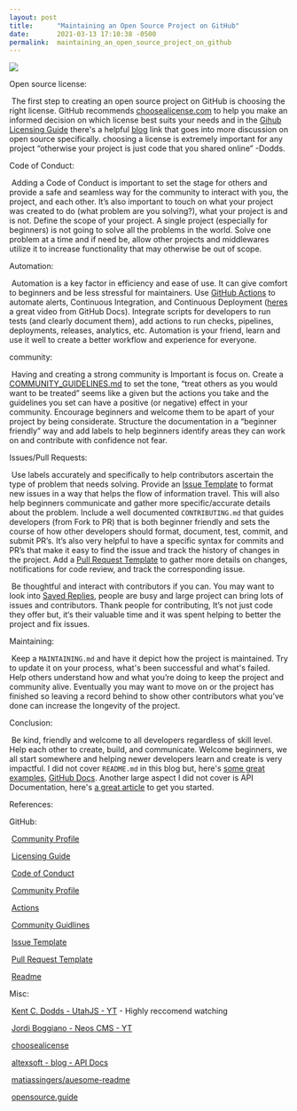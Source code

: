 ```yaml
---
layout: post
title:      "Maintaining an Open Source Project on GitHub"
date:       2021-03-13 17:10:38 -0500
permalink:  maintaining_an_open_source_project_on_github
---
```


![](https://images.unsplash.com/photo-1519389950473-47ba0277781c?ixid=MXwxMjA3fDB8MHxwaG90by1wYWdlfHx8fGVufDB8fHw%3D&ixlib=rb-1.2.1&auto=format&fit=crop&w=750&q=80tp://)

Open source license:

​	The first step to creating an open source project on GitHub is choosing the right license. GitHub recommends [choosealicense.com](https://choosealicense.com/) to help you make an informed decision on which license best suits your needs and in the [Gihub Licensing Guide](https://docs.github.com/en/github/creating-cloning-and-archiving-repositories/licensing-a-repository) there's a helpful [blog](https://opensource.guide/legal/#which-open-source-license-is-appropriate-for-my-project) link that goes into more discussion on open source specifically. choosing a license is extremely important for any project “otherwise your project is just code that you shared online” -Dodds. 

Code of Conduct:

​	Adding a Code of Conduct is important to set the stage for others and provide a safe and seamless way for the community to interact with you, the project, and each other. It’s also important to touch on what your project was created to do (what problem are you solving?), what your project is and is not. Define the scope of your project. A single project (especially for beginners) is not going to solve all the problems in the world. Solve one problem at a time and if need be, allow other projects and middlewares utilize it to increase functionality that may otherwise be out of scope.

Automation:

​	Automation is a key factor in efficiency  and ease of use. It can give comfort to beginners and be less stressful for maintainers. Use [GitHub Actions](https://github.com/features/actions) to automate alerts, Continuous Integration, and Continuous Deployment ([heres](https://youtu.be/cP0I9w2coGU) a great video from GitHub Docs). Integrate scripts for developers to run tests (and clearly document them), add actions to run checks, pipelines, deployments, releases, analytics, etc. Automation is your friend, learn and use it well to create a better workflow and experience for everyone.

community:

​	Having and creating a strong community is Important is focus on. Create a [COMMUNITY_GUIDELINES.md](https://docs.github.com/en/github/building-a-strong-community) to set the tone,  “treat others as you would want to be treated” seems like a given but the actions you take and the guidelines you set can have a positive (or negative) effect in your community. Encourage beginners and welcome them to be apart of your project by being considerate. Structure the documentation in a “beginner friendly” way and add labels to help beginners identify areas they can work on and contribute with confidence not fear.

Issues/Pull Requests:

​	Use labels accurately and specifically to help contributors ascertain the type of problem that needs solving. Provide an [Issue Template](https://docs.github.com/en/github/building-a-strong-community/configuring-issue-templates-for-your-repository) to format new issues in a way that helps the flow of information travel. This will also help beginners communicate and gather more specific/accurate details about the problem. Include a well documented `CONTRIBUTING.md` that guides developers (from Fork to PR) that is both beginner friendly and sets the course of how other developers should format, document, test, commit, and submit PR’s. It’s also very helpful to have a specific syntax for commits and PR’s that make it easy to find the issue and track the history of changes in the project. Add a [Pull Request Template](https://docs.github.com/en/github/building-a-strong-community/creating-a-pull-request-template-for-your-repository) to gather more details on changes, notifications for code review, and track the corresponding issue.

​	Be thoughtful and interact with contributors if you can. You may want to look into [Saved Replies](https://docs.github.com/en/github/writing-on-github/using-saved-replies), people are busy and large project can bring lots of issues and contributors. Thank people for contributing, It’s not just code they offer but, it‘s their valuable time and it was spent helping to better the project and fix issues.

Maintaining:

​	Keep a `MAINTAINING.md` and have it depict how the project is maintained. Try to update it on your process, what's been successful and what's failed. Help others understand how and what you’re doing to keep the project and community alive. Eventually you may want to move on or the project has finished so leaving a record behind to show other contributors what you’ve done can increase the longevity of the project.

Conclusion:

​	Be kind, friendly and welcome to all developers regardless of skill level. Help each other to create, build, and communicate. Welcome beginners, we all start somewhere and helping newer developers learn and create is very impactful. I did not cover `README.md` in this blog but, here's [some great examples](https://github.com/matiassingers/awesome-readme), [GitHub Docs](https://docs.github.com/en/github/creating-cloning-and-archiving-repositories/about-readmes). Another large aspect I did not cover is API Documentation, here's [a great article](https://www.altexsoft.com/blog/api-documentation/) to get you started.



References:

GitHub:

​	[Community Profile](https://docs.github.com/en/github/building-a-strong-community/about-community-profiles-for-public-repositories)

​	[Licensing Guide](https://docs.github.com/en/github/creating-cloning-and-archiving-repositories/licensing-a-repository)

​	[Code of Conduct](https://docs.github.com/en/github/building-a-strong-community/adding-a-code-of-conduct-to-your-project)

​	[Community Profile](https://docs.github.com/en/github/building-a-strong-community/about-community-profiles-for-public-repositories)

​	[Actions](https://github.com/features/actions)

​	[Community Guidlines](https://docs.github.com/en/github/building-a-strong-community)

​	[Issue Template](https://docs.github.com/en/github/building-a-strong-community/configuring-issue-templates-for-your-repository)

​	[Pull Request Template](https://docs.github.com/en/github/building-a-strong-community/creating-a-pull-request-template-for-your-repository)

​	[Readme](https://docs.github.com/en/github/creating-cloning-and-archiving-repositories/about-readmes)

Misc:

​	[Kent C. Dodds - UtahJS - YT](https://www.youtube.com/watch?v=EGp38jqDpHA) - Highly reccomend watching

​	[Jordi Boggiano - Neos CMS - YT](https://www.youtube.com/watch?v=Ci_I0ATr748)

​	[choosealicense](https://choosealicense.com/)

​	[altexsoft - blog - API Docs](https://www.altexsoft.com/blog/api-documentation/)

​	[matiassingers/auesome-readme](https://github.com/matiassingers/awesome-readme)

​	[opensource.guide](https://opensource.guide/legal/#which-open-source-license-is-appropriate-for-my-project)

